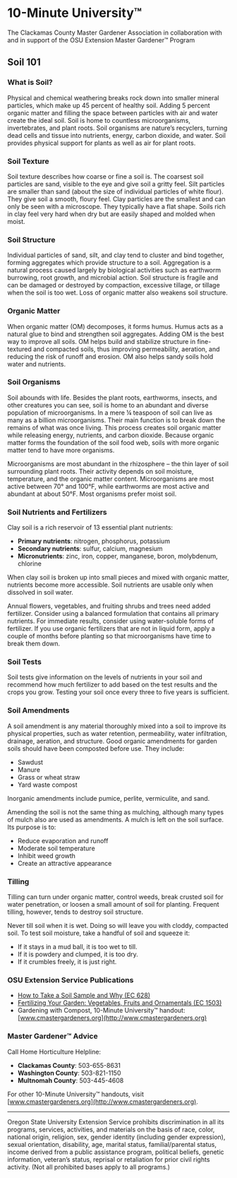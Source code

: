 # 10-Minute University™  
The Clackamas County Master Gardener Association in collaboration with and in support of the OSU Extension Master Gardener™ Program  

## Soil 101  

### What is Soil?  
Physical and chemical weathering breaks rock down into smaller mineral particles, which make up 45 percent of healthy soil. Adding 5 percent organic matter and filling the space between particles with air and water create the ideal soil. Soil is home to countless microorganisms, invertebrates, and plant roots. Soil organisms are nature’s recyclers, turning dead cells and tissue into nutrients, energy, carbon dioxide, and water. Soil provides physical support for plants as well as air for plant roots.  

### Soil Texture  
Soil texture describes how coarse or fine a soil is. The coarsest soil particles are sand, visible to the eye and give soil a gritty feel. Silt particles are smaller than sand (about the size of individual particles of white flour). They give soil a smooth, floury feel. Clay particles are the smallest and can only be seen with a microscope. They typically have a flat shape. Soils rich in clay feel very hard when dry but are easily shaped and molded when moist.  

### Soil Structure  
Individual particles of sand, silt, and clay tend to cluster and bind together, forming aggregates which provide structure to a soil. Aggregation is a natural process caused largely by biological activities such as earthworm burrowing, root growth, and microbial action. Soil structure is fragile and can be damaged or destroyed by compaction, excessive tillage, or tillage when the soil is too wet. Loss of organic matter also weakens soil structure.  

### Organic Matter  
When organic matter (OM) decomposes, it forms humus. Humus acts as a natural glue to bind and strengthen soil aggregates. Adding OM is the best way to improve all soils. OM helps build and stabilize structure in fine-textured and compacted soils, thus improving permeability, aeration, and reducing the risk of runoff and erosion. OM also helps sandy soils hold water and nutrients.  

### Soil Organisms  
Soil abounds with life. Besides the plant roots, earthworms, insects, and other creatures you can see, soil is home to an abundant and diverse population of microorganisms. In a mere ¼ teaspoon of soil can live as many as a billion microorganisms. Their main function is to break down the remains of what was once living. This process creates soil organic matter while releasing energy, nutrients, and carbon dioxide. Because organic matter forms the foundation of the soil food web, soils with more organic matter tend to have more organisms.  

Microorganisms are most abundant in the rhizosphere – the thin layer of soil surrounding plant roots. Their activity depends on soil moisture, temperature, and the organic matter content. Microorganisms are most active between 70° and 100°F, while earthworms are most active and abundant at about 50°F. Most organisms prefer moist soil.  

### Soil Nutrients and Fertilizers  
Clay soil is a rich reservoir of 13 essential plant nutrients:  
- **Primary nutrients**: nitrogen, phosphorus, potassium  
- **Secondary nutrients**: sulfur, calcium, magnesium  
- **Micronutrients**: zinc, iron, copper, manganese, boron, molybdenum, chlorine  

When clay soil is broken up into small pieces and mixed with organic matter, nutrients become more accessible. Soil nutrients are usable only when dissolved in soil water.  

Annual flowers, vegetables, and fruiting shrubs and trees need added fertilizer. Consider using a balanced formulation that contains all primary nutrients. For immediate results, consider using water-soluble forms of fertilizer. If you use organic fertilizers that are not in liquid form, apply a couple of months before planting so that microorganisms have time to break them down.  

### Soil Tests  
Soil tests give information on the levels of nutrients in your soil and recommend how much fertilizer to add based on the test results and the crops you grow. Testing your soil once every three to five years is sufficient.  

### Soil Amendments  
A soil amendment is any material thoroughly mixed into a soil to improve its physical properties, such as water retention, permeability, water infiltration, drainage, aeration, and structure. Good organic amendments for garden soils should have been composted before use. They include:  
- Sawdust  
- Manure  
- Grass or wheat straw  
- Yard waste compost  

Inorganic amendments include pumice, perlite, vermiculite, and sand.  

Amending the soil is not the same thing as mulching, although many types of mulch also are used as amendments. A mulch is left on the soil surface. Its purpose is to:  
- Reduce evaporation and runoff  
- Moderate soil temperature  
- Inhibit weed growth  
- Create an attractive appearance  

### Tilling  
Tilling can turn under organic matter, control weeds, break crusted soil for water penetration, or loosen a small amount of soil for planting. Frequent tilling, however, tends to destroy soil structure.  

Never till soil when it is wet. Doing so will leave you with cloddy, compacted soil. To test soil moisture, take a handful of soil and squeeze it:  
- If it stays in a mud ball, it is too wet to till.  
- If it is powdery and clumped, it is too dry.  
- If it crumbles freely, it is just right.  

### OSU Extension Service Publications  
- [How to Take a Soil Sample and Why (EC 628)](https://catalog.extension.oregonstate.edu/)  
- [Fertilizing Your Garden: Vegetables, Fruits and Ornamentals (EC 1503)](https://catalog.extension.oregonstate.edu/)  
- Gardening with Compost, 10-Minute University™ handout: [www.cmastergardeners.org](http://www.cmastergardeners.org)  

### Master Gardener™ Advice  
Call Home Horticulture Helpline:  
- **Clackamas County**: 503-655-8631  
- **Washington County**: 503-821-1150  
- **Multnomah County**: 503-445-4608  

For other 10-Minute University™ handouts, visit [www.cmastergardeners.org](http://www.cmastergardeners.org).  

---

Oregon State University Extension Service prohibits discrimination in all its programs, services, activities, and materials on the basis of race, color, national origin, religion, sex, gender identity (including gender expression), sexual orientation, disability, age, marital status, familial/parental status, income derived from a public assistance program, political beliefs, genetic information, veteran’s status, reprisal or retaliation for prior civil rights activity. (Not all prohibited bases apply to all programs.)